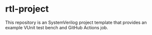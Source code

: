 # rtl-project
This repository is an SystemVerilog project template that provides an example VUnit test bench and GitHub Actions job.
